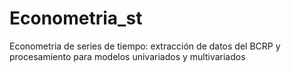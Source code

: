 # Econometria_st
Econometria de series de tiempo: extracción de datos del BCRP y procesamiento para modelos univariados y multivariados

